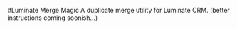 #Luminate Merge Magic
A duplicate merge utility for Luminate CRM.
(better instructions coming soonish...)
